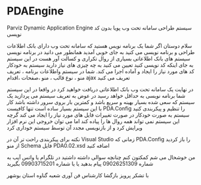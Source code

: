 # PDAEngine
Parviz Dynamic Application Engine
سیستم طراحی سامانه تحت وب پویا بدون کد نویسی 

سلام دوستان 
اگر شما یک برنامه نویس هستید که سامانه تحت وب دارای بانک اطلاعات طراحی و برنامه نویسی می کنید
به جای خوبی آمدید همانطور می دانید در برنامه نویسی سیستم های بانک اطلاعاتی بسیاری از روال تکراری و کسالت آور هست
در این سیستم به جای اینکه کد نویسی کنید تعیین می کنید به چه  چیزی های نیاز دارید سیستم
به خودکار کد های مورد نیاز را ایجاد و آماده اجرا می کند.
شما در سیستم واطلاعات برنامه ، تعریف منو ، نوع قالب ، منو ،صفحات ،اقدام ajax تعریف می کنید

در نهایت یک سامانه تحت وب بانک اطلاعاتی دریافت خواهید کرد
در واقعا در این سیستم شما برنامه نویسی به حداقل خواهد رسید در عوض به تعریف سیستم
می پردازید یک سیستم که سعی شده بسیار بهینه و سریع باشد
و کمترین بار بروی سرور داشته باشد 
کار با این سیستم بسیار ساده است تنها کافیست PDA.Config 
را تنظیم و پیکربندی کنید سیستم به صورت خودکار در صورت تغییرات فایل های مورد نیاز را ایجاد می کند 
گرچه این سیستم نمی تواند همه روال ها را پیاده کند اما می توان خروجی این نرم افزار ویرایش کرد و از بازنویسی مجدد آن 
توسط سیستم خوداری کرد

نکته برای پیکربندی راحت تر آن در Visual Studio 
زمانی که PDA.Config 
را باز کردید از منو Schema فایل PDA0.02.xsd اضافه کنید

من خوشحال می شم کمکتون کنم
چنانچه سوالی داشته داشتید در تلگرام یا واتس آپب به شماره 
09026251309 
پیام بدهید
یا یا شماره 
09903715201 
بگیرید

با تشکر پرویز بازگشا کارشناس فن آوری شعبه گناوه استان بوشهر
